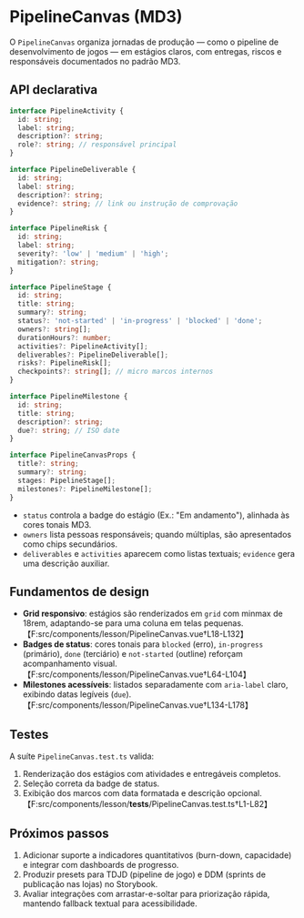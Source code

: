 # PipelineCanvas (MD3)

O `PipelineCanvas` organiza jornadas de produção — como o pipeline de desenvolvimento de jogos — em estágios claros, com entregas, riscos e responsáveis documentados no padrão MD3.

## API declarativa

```ts
interface PipelineActivity {
  id: string;
  label: string;
  description?: string;
  role?: string; // responsável principal
}

interface PipelineDeliverable {
  id: string;
  label: string;
  description?: string;
  evidence?: string; // link ou instrução de comprovação
}

interface PipelineRisk {
  id: string;
  label: string;
  severity?: 'low' | 'medium' | 'high';
  mitigation?: string;
}

interface PipelineStage {
  id: string;
  title: string;
  summary?: string;
  status?: 'not-started' | 'in-progress' | 'blocked' | 'done';
  owners?: string[];
  durationHours?: number;
  activities?: PipelineActivity[];
  deliverables?: PipelineDeliverable[];
  risks?: PipelineRisk[];
  checkpoints?: string[]; // micro marcos internos
}

interface PipelineMilestone {
  id: string;
  title: string;
  description?: string;
  due?: string; // ISO date
}

interface PipelineCanvasProps {
  title?: string;
  summary?: string;
  stages: PipelineStage[];
  milestones?: PipelineMilestone[];
}
```

- `status` controla a badge do estágio (Ex.: "Em andamento"), alinhada às cores tonais MD3.
- `owners` lista pessoas responsáveis; quando múltiplas, são apresentados como chips secundários.
- `deliverables` e `activities` aparecem como listas textuais; `evidence` gera uma descrição auxiliar.

## Fundamentos de design

- **Grid responsivo**: estágios são renderizados em `grid` com minmax de 18rem, adaptando-se para uma coluna em telas pequenas. 【F:src/components/lesson/PipelineCanvas.vue†L18-L132】
- **Badges de status**: cores tonais para `blocked` (erro), `in-progress` (primário), `done` (terciário) e `not-started` (outline) reforçam acompanhamento visual. 【F:src/components/lesson/PipelineCanvas.vue†L64-L104】
- **Milestones acessíveis**: listados separadamente com `aria-label` claro, exibindo datas legíveis (`due`). 【F:src/components/lesson/PipelineCanvas.vue†L134-L178】

## Testes

A suíte `PipelineCanvas.test.ts` valida:

1. Renderização dos estágios com atividades e entregáveis completos.
2. Seleção correta da badge de status.
3. Exibição dos marcos com data formatada e descrição opcional. 【F:src/components/lesson/**tests**/PipelineCanvas.test.ts†L1-L82】

## Próximos passos

1. Adicionar suporte a indicadores quantitativos (burn-down, capacidade) e integrar com dashboards de progresso.
2. Produzir presets para TDJD (pipeline de jogo) e DDM (sprints de publicação nas lojas) no Storybook.
3. Avaliar integrações com arrastar-e-soltar para priorização rápida, mantendo fallback textual para acessibilidade.
